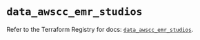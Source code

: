 # `data_awscc_emr_studios`

Refer to the Terraform Registry for docs: [`data_awscc_emr_studios`](https://registry.terraform.io/providers/hashicorp/awscc/0.70.0/docs/data-sources/emr_studios).
